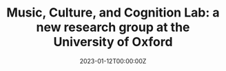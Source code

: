 ---
# Documentation: https://wowchemy.com/docs/managing-content/

title: "Music, Culture, and Cognition Lab: a new research group at the University of Oxford"
summary: 
authors: []
tags: []
categories: []
date: "2023-01-12T00:00:00Z"
lastmod: "2023-01-12T00:00:00Z"


# Optional external URL for project (replaces project detail page).
external_link: https://music.web.ox.ac.uk/music-culture-and-cognition

# Featured image
# To use, add an image named `featured.jpg/png` to your page's folder.
# Focal points: Smart, Center, TopLeft, Top, TopRight, Left, Right, BottomLeft, Bottom, BottomRight.
image:
  caption:
  focal_point: ""
  preview_only: false

# Custom links (optional).
#   Uncomment and edit lines below to show custom links.

url_code: ""
url_pdf: ""
url_slides: ""
url_video: ""

# Slides (optional).
#   Associate this project with Markdown slides.
#   Simply enter your slide deck's filename without extension.
#   E.g. `slides = "example-slides"` references `content/slides/example-slides.md`.
#   Otherwise, set `slides = ""`.
slides: ""
---